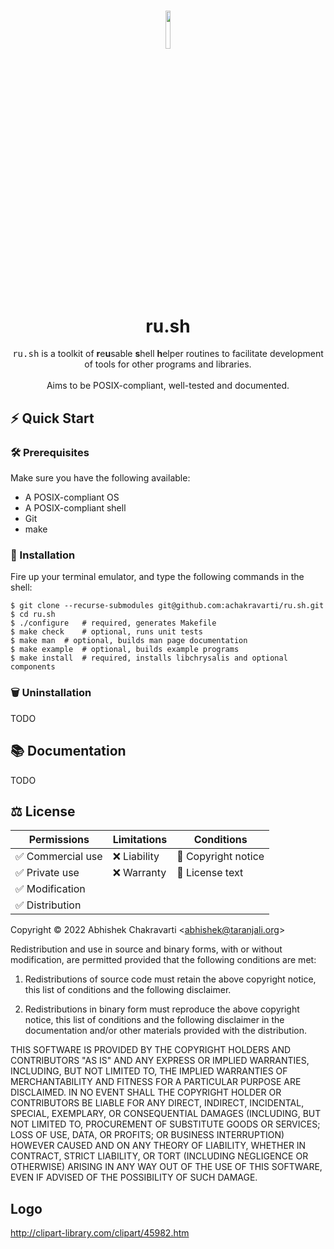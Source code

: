 <h1 align="center">
<img width=12.5% src="https://github.com/achakravarti/ru.sh/blob/feat/readme/docs/img/logo.jpg">
<br>
ru.sh
</h1>
<p align="center">
<tt>ru.sh</tt> is a toolkit of <b>r</b>e<b>u</b>sable <b>s</b>hell <b>h</b>elper
routines to facilitate development of tools for other programs and libraries.
<br><br>
Aims to be POSIX-compliant, well-tested and documented.
</p>


## ⚡️ Quick Start

### 🛠️  Prerequisites

Make sure you have the following available:
  - A POSIX-compliant OS
  - A POSIX-compliant shell
  - Git
  - make

### 🔩  Installation

Fire up your terminal emulator, and type the following commands in the shell:

```
$ git clone --recurse-submodules git@github.com:achakravarti/ru.sh.git
$ cd ru.sh
$ ./configure	# required, generates Makefile
$ make check	# optional, runs unit tests
$ make man 	# optional, builds man page documentation
$ make example 	# optional, builds example programs
$ make install	# required, installs libchrysalis and optional components
```

### 🗑️  Uninstallation

TODO


## 📚  Documentation

TODO


## ⚖️  License

|Permissions       |Limitations   |Conditions          |
|------------------|--------------|--------------------|
|✅ Commercial use | ❌ Liability | 📢 Copyright notice
|✅ Private use    | ❌ Warranty  | 📢 License text
|✅ Modification   |              |
|✅ Distribution   |              | 

Copyright &copy; 2022 Abhishek Chakravarti
&lt;abhishek@taranjali.org&gt;

Redistribution and use in source and binary forms, with or without modification,
are permitted provided that the following conditions are met:

1. Redistributions of source code must retain the above copyright notice, this
   list of conditions and the following disclaimer.

2. Redistributions in binary form must reproduce the above copyright notice,
   this list of conditions and the following disclaimer in the documentation
   and/or other materials provided with the distribution.

THIS SOFTWARE IS PROVIDED BY THE COPYRIGHT HOLDERS AND CONTRIBUTORS "AS IS" AND
ANY EXPRESS OR IMPLIED WARRANTIES, INCLUDING, BUT NOT LIMITED TO, THE IMPLIED
WARRANTIES OF MERCHANTABILITY AND FITNESS FOR A PARTICULAR PURPOSE ARE
DISCLAIMED. IN NO EVENT SHALL THE COPYRIGHT HOLDER OR CONTRIBUTORS BE LIABLE FOR
ANY DIRECT, INDIRECT, INCIDENTAL, SPECIAL, EXEMPLARY, OR CONSEQUENTIAL DAMAGES
(INCLUDING, BUT NOT LIMITED TO, PROCUREMENT OF SUBSTITUTE GOODS OR SERVICES;
LOSS OF USE, DATA, OR PROFITS; OR BUSINESS INTERRUPTION) HOWEVER CAUSED AND ON
ANY THEORY OF LIABILITY, WHETHER IN CONTRACT, STRICT LIABILITY, OR TORT
(INCLUDING NEGLIGENCE OR OTHERWISE) ARISING IN ANY WAY OUT OF THE USE OF THIS
SOFTWARE, EVEN IF ADVISED OF THE POSSIBILITY OF SUCH DAMAGE.


## Logo
http://clipart-library.com/clipart/45982.htm

